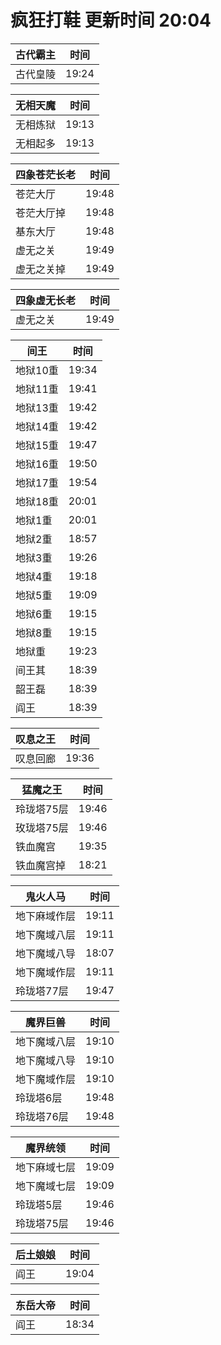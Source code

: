 # 疯狂打鞋 更新时间 20:04

| 古代霸主   | 时间    |
|--------|-------|
| 古代皇陵 | 19:24 |

| 无相天魔   | 时间    |
|--------|-------|
| 无相炼狱 | 19:13 |
| 无相起多 | 19:13 |

| 四象苍茫长老   | 时间    |
|--------|-------|
| 苍茫大厅 | 19:48 |
| 苍茫大厅掉 | 19:48 |
| 基东大厅 | 19:48 |
| 虚无之关 | 19:49 |
| 虚无之关掉 | 19:49 |

| 四象虚无长老   | 时间    |
|--------|-------|
| 虚无之关 | 19:49 |

| 间王   | 时间    |
|--------|-------|
| 地狱10重 | 19:34 |
| 地狱11重 | 19:41 |
| 地狱13重 | 19:42 |
| 地狱14重 | 19:42 |
| 地狱15重 | 19:47 |
| 地狱16重 | 19:50 |
| 地狱17重 | 19:54 |
| 地狱18重 | 20:01 |
| 地狱1重 | 20:01 |
| 地狱2重 | 18:57 |
| 地狱3重 | 19:26 |
| 地狱4重 | 19:18 |
| 地狱5重 | 19:09 |
| 地狱6重 | 19:15 |
| 地狱8重 | 19:15 |
| 地狱重 | 19:23 |
| 间王其 | 18:39 |
| 韶王磊 | 18:39 |
| 阎王 | 18:39 |

| 叹息之王   | 时间    |
|--------|-------|
| 叹息回廊 | 19:36 |

| 猛魔之王   | 时间    |
|--------|-------|
| 玲珑塔75层 | 19:46 |
| 玫珑塔75层 | 19:46 |
| 铁血魔宫 | 19:35 |
| 铁血魔宫掉 | 18:21 |

| 鬼火人马   | 时间    |
|--------|-------|
| 地下麻域作层 | 19:11 |
| 地下魔域八层 | 19:11 |
| 地下魔域八导 | 18:07 |
| 地下魔域作层 | 19:11 |
| 玲珑塔77层 | 19:47 |

| 魔界巨兽   | 时间    |
|--------|-------|
| 地下魔域八层 | 19:10 |
| 地下魔域八导 | 19:10 |
| 地下魔域作层 | 19:10 |
| 玲珑塔6层 | 19:48 |
| 玲珑塔76层 | 19:48 |

| 魔界统领   | 时间    |
|--------|-------|
| 地下麻域七层 | 19:09 |
| 地下魔域七层 | 19:09 |
| 玲珑塔5层 | 19:46 |
| 玲珑塔75层 | 19:46 |

| 后土娘娘   | 时间    |
|--------|-------|
| 阎王 | 19:04 |

| 东岳大帝   | 时间    |
|--------|-------|
| 阎王 | 18:34 |